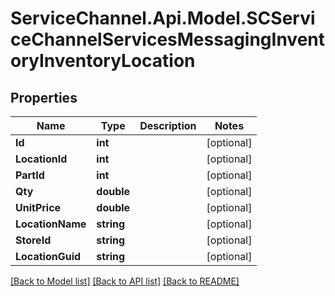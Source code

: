 # ServiceChannel.Api.Model.SCServiceChannelServicesMessagingInventoryInventoryLocation

## Properties

Name | Type | Description | Notes
------------ | ------------- | ------------- | -------------
**Id** | **int** |  | [optional] 
**LocationId** | **int** |  | [optional] 
**PartId** | **int** |  | [optional] 
**Qty** | **double** |  | [optional] 
**UnitPrice** | **double** |  | [optional] 
**LocationName** | **string** |  | [optional] 
**StoreId** | **string** |  | [optional] 
**LocationGuid** | **string** |  | [optional] 

[[Back to Model list]](../README.md#documentation-for-models) [[Back to API list]](../README.md#documentation-for-api-endpoints) [[Back to README]](../README.md)

